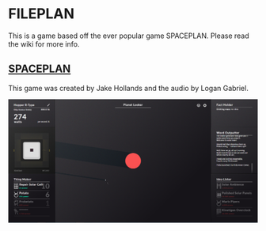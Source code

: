 # FILEPLAN
This is a game based off the ever popular game SPACEPLAN. Please read the wiki for more info.

## [SPACEPLAN](http://jhollands.co.uk/spaceplan/)
This game was created by Jake Hollands and the audio by Logan Gabriel.

<img src="Capture61.PNG" />
